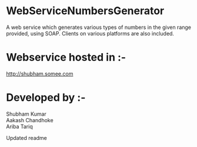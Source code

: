 # WebServiceNumbersGenerator
A web service which generates various types of numbers in the given range provided, using SOAP. Clients on various platforms are also included.

# Webservice hosted in :-
http://shubham.somee.com

# Developed by :-
Shubham Kumar<br>
Aakash Chandhoke<br>
Ariba Tariq


Updated readme
